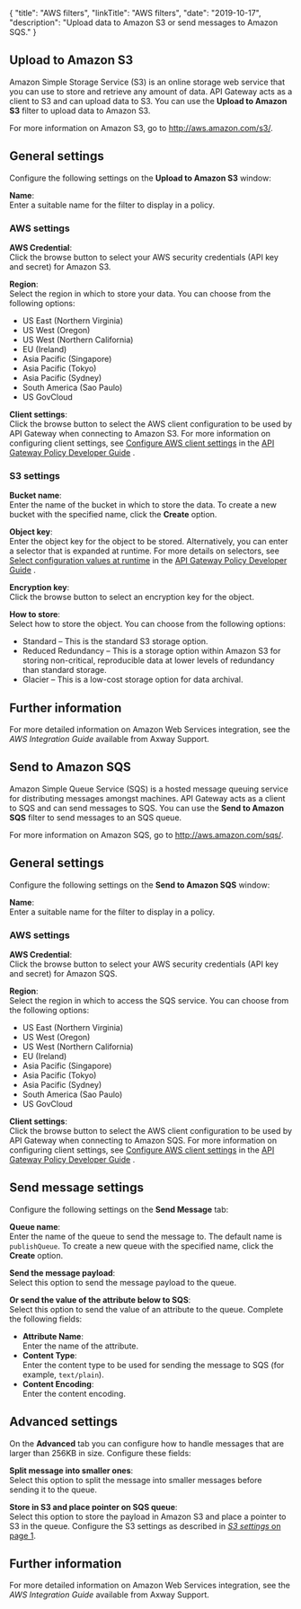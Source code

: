 {
"title": "AWS filters",
"linkTitle": "AWS filters",
"date": "2019-10-17",
"description": "Upload data to Amazon S3 or send messages to Amazon SQS."
}

## Upload to Amazon S3

Amazon Simple Storage Service (S3) is an online storage web service that you can use to store and retrieve any amount of data. API Gateway acts as a client to S3 and can upload data to S3. You can use the **Upload to Amazon S3**
filter to upload data to Amazon S3.

For more information on Amazon S3, go to <http://aws.amazon.com/s3/>.

</div>

<div id="p_aws_uploadtos3_config">

General settings
----------------

Configure the following settings on the **Upload to Amazon S3**
window:

**Name**:\
Enter a suitable name for the filter to display in a policy.

<div>

### AWS settings

**AWS Credential**:\
Click the browse button to select your AWS security credentials (API key and secret) for Amazon S3.

**Region**:\
Select the region in which to store your data. You can choose from the following options:

-   US East (Northern Virginia)
-   US West (Oregon)
-   US West (Northern California)
-   EU (Ireland)
-   Asia Pacific (Singapore)
-   Asia Pacific (Tokyo)
-   Asia Pacific (Sydney)
-   South America (Sao Paulo)
-   US GovCloud

**Client settings**:\
Click the browse button to select the AWS client configuration to be used by API Gateway when connecting to Amazon S3. For more information on configuring client settings, see
[Configure AWS client settings](/csh?context=601&product=prod-api-gateway-77)
in the
[API Gateway Policy Developer Guide](/bundle/APIGateway_77_PolicyDevGuide_allOS_en_HTML5/)
.

</div>

<div id="p_aws_uploadtos3_config_s3">

### S3 settings

**Bucket name**:\
Enter the name of the bucket in which to store the data. To create a new bucket with the specified name, click the **Create**
option.

**Object key**:\
Enter the object key for the object to be stored. Alternatively, you can enter a selector that is expanded at runtime. For more details on selectors, see
[Select configuration values at runtime](/csh?context=630&product=prod-api-gateway-77)
in the
[API Gateway Policy Developer Guide](/bundle/APIGateway_77_PolicyDevGuide_allOS_en_HTML5/)
.

**Encryption key**:\
Click the browse button to select an encryption key for the object.

**How to store**:\
Select how to store the object. You can choose from the following options:

-   Standard – This is the standard S3 storage option.
-   Reduced Redundancy – This is a storage option within Amazon S3 for storing non-critical, reproducible data at lower levels of redundancy than standard storage.
-   Glacier – This is a low-cost storage option for data archival.

</div>

</div>

<div id="p_aws_uploadtos3_info">

Further information
-------------------

For more detailed information on Amazon Web Services integration, see the *AWS Integration Guide*
available from Axway Support.

</div>

## Send to Amazon SQS

Amazon Simple Queue Service (SQS) is a hosted message queuing service for distributing messages amongst machines. API Gateway acts as a client to SQS and can send messages to SQS. You can use the **Send to Amazon SQS**
filter to send messages to an SQS queue.

For more information on Amazon SQS, go to <http://aws.amazon.com/sqs/>.

</div>

<div id="p_aws_sendtosqs_config">

General settings
----------------

Configure the following settings on the **Send to Amazon SQS**
window:

**Name**:\
Enter a suitable name for the filter to display in a policy.

<div>

### AWS settings

**AWS Credential**:\
Click the browse button to select your AWS security credentials (API key and secret) for Amazon SQS.

**Region**:\
Select the region in which to access the SQS service. You can choose from the following options:

-   US East (Northern Virginia)
-   US West (Oregon)
-   US West (Northern California)
-   EU (Ireland)
-   Asia Pacific (Singapore)
-   Asia Pacific (Tokyo)
-   Asia Pacific (Sydney)
-   South America (Sao Paulo)
-   US GovCloud

**Client settings**:\
Click the browse button to select the AWS client configuration to be used by API Gateway when connecting to Amazon SQS. For more information on configuring client settings, see
[Configure AWS client settings](/csh?context=601&product=prod-api-gateway-77)
in the
[API Gateway Policy Developer Guide](/bundle/APIGateway_77_PolicyDevGuide_allOS_en_HTML5/)
.

</div>

</div>

<div id="p_aws_sendtosqs_sendmsg">

Send message settings
---------------------

Configure the following settings on the **Send Message**
tab:

**Queue name**:\
Enter the name of the queue to send the message to. The default name is `publishQueue`. To create a new queue with the specified name, click the **Create**
option.

**Send the message payload**:\
Select this option to send the message payload to the queue.

**Or send the value of the attribute below to SQS**:\
Select this option to send the value of an attribute to the queue. Complete the following fields:

-   **Attribute Name**:\
    Enter the name of the attribute.
-   **Content Type**:\
    Enter the content type to be used for sending the message to SQS (for example, `text/plain`).
-   **Content Encoding**:\
    Enter the content encoding.

</div>

<div id="p_aws_sendtosqs_adv">

Advanced settings
-----------------

On the **Advanced**
tab you can configure how to handle messages that are larger than 256KB in size. Configure these fields:

**Split message into smaller ones**:\
Select this option to split the message into smaller messages before sending it to the queue.

**Store in S3 and place pointer on SQS queue**:\
Select this option to store the payload in Amazon S3 and place a pointer to S3 in the queue. Configure the S3 settings as described in [*S3 settings* on page 1](aws_uploadtos3.htm#S3).

</div>

<div id="p_aws_sendtosqs_info">

Further information
-------------------

For more detailed information on Amazon Web Services integration, see the *AWS Integration Guide*
available from Axway Support.

</div>
